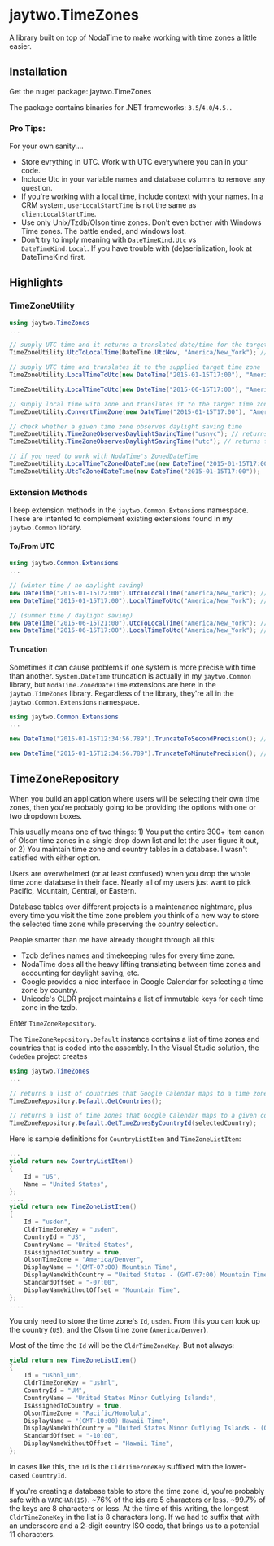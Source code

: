 # jaytwo.TimeZones

A library built on top of NodaTime to make working with time zones a little easier.

## Installation

Get the nuget package: jaytwo.TimeZones

The package contains binaries for .NET frameworks: `3.5`/`4.0`/`4.5.`.

### Pro Tips:

For your own sanity....

- Store evrything in UTC.  Work with UTC everywhere you can in your code.
- Include Utc in your variable names and database columns to remove any question.
- If you're working with a local time, include context with your names. In a CRM system, `userLocalStartTime` is not the same as `clientLocalStartTime`.
- Use only Unix/Tzdb/Olson time zones.  Don't even bother with Windows Time zones.  The battle ended, and windows lost.
- Don't try to imply meaning with `DateTimeKind.Utc` vs `DateTimeKind.Local`.  If you have trouble with (de)serialization, look at DateTimeKind first.

## Highlights

### TimeZoneUtility

```cs
using jaytwo.TimeZones
...

// supply UTC time and it returns a translated date/time for the target time zone
TimeZoneUtility.UtcToLocalTime(DateTime.UtcNow, "America/New_York"); // returns current time in New York

// supply UTC time and translates it to the supplied target time zone
TimeZoneUtility.LocalTimeToUtc(new DateTime("2015-01-15T17:00"), "America/New_York"); // returns 2015-01-15T22:00 (winter time / no daylight saving)

TimeZoneUtility.LocalTimeToUtc(new DateTime("2015-06-15T17:00"), "America/New_York"); // returns 2015-06-15T21:00 (summer time / daylight saving)

// supply local time with zone and translates it to the target time zone
TimeZoneUtility.ConvertTimeZone(new DateTime("2015-01-15T17:00"), "America/Denver", "America/New_York"); // returns 2015-01-15T19:00

// check whether a given time zone observes daylight saving time
TimeZoneUtility.TimeZoneObservesDaylightSavingTime("usnyc"); // returns true
TimeZoneUtility.TimeZoneObservesDaylightSavingTime("utc"); // returns false

// if you need to work with NodaTime's ZonedDateTime
TimeZoneUtility.LocalTimeToZonedDateTime(new DateTime("2015-01-15T17:00"), "America/New_York");
TimeZoneUtility.UtcToZonedDateTime(new DateTime("2015-01-15T17:00"));

```

### Extension Methods

I keep extension methods in the `jaytwo.Common.Extensions` namespace.  These are intented to complement existing extensions found in my `jaytwo.Common` library.

#### To/From UTC

```cs
using jaytwo.Common.Extensions
...

// (winter time / no daylight saving)
new DateTime("2015-01-15T22:00").UtcToLocalTime("America/New_York"); //returns 2015-01-15T17:00
new DateTime("2015-01-15T17:00").LocalTimeToUtc("America/New_York"); //returns 2015-01-15T22:00

// (summer time / daylight saving)
new DateTime("2015-06-15T21:00").UtcToLocalTime("America/New_York"); //returns 2015-06-15T17:00
new DateTime("2015-06-15T17:00").LocalTimeToUtc("America/New_York"); //returns 2015-06-15T21:00
```

#### Truncation

Sometimes it can cause problems if one system is more precise with time than another.   `System.DateTime` truncation is actually in my `jaytwo.Common` library, but `NodaTime.ZonedDateTime` extensions are here in the `jaytwo.TimeZones` library.  Regardless of the library, they're all in the `jaytwo.Common.Extensions` namespace.

```cs
using jaytwo.Common.Extensions
...

new DateTime("2015-01-15T12:34:56.789").TruncateToSecondPrecision(); //returns 2015-01-15T12:34:56.000

new DateTime("2015-01-15T12:34:56.789").TruncateToMinutePrecision(); //returns 2015-01-15T12:34:00.000
```

## TimeZoneRepository

When you build an application where users will be selecting their own time zones, then 
you're probably going to be providing the options with one or two dropdown boxes.  

This  usually means one of two things: 1) You put the entire 300+ item canon of Olson time zones in a single drop down list and let the user figure it out, or 2) You maintain time zone and country tables in a database.  I wasn't satisfied with either option.

Users are overwhelmed (or at least confused) when you drop the whole time zone database in their face.  Nearly all of my users just want to pick Pacific, Mountain,  Central, or Eastern.

Database tables over different projects is a maintenance nightmare, plus every time you visit the time zone problem you think of a new way to store the selected time zone while preserving the country selection.

People smarter than me have already thought through all this:

- Tzdb defines names and timekeeping rules for every time zone.
- NodaTime does all the heavy lifting translating between time zones and accounting for daylight saving, etc.
- Google provides a nice interface in Google Calendar for selecting a time zone by country.  
- Unicode's CLDR project maintains a list of immutable keys for each time zone in the tzdb.

Enter `TimeZoneRepository`.

The `TimeZoneRepository.Default` instance contains a list of time zones and countries that is coded into the assembly.  In the Visual Studio solution, the `CodeGen` project creates

```cs
using jaytwo.TimeZones
...

// returns a list of countries that Google Calendar maps to a time zone
TimeZoneRepository.Default.GetCountries();

// returns a list of time zones that Google Calendar maps to a given country
TimeZoneRepository.Default.GetTimeZonesByCountryId(selectedCountry);
```

Here is sample definitions for `CountryListItem` and `TimeZoneListItem`:
```cs
...
yield return new CountryListItem()
{
    Id = "US",
    Name = "United States",
};
....
yield return new TimeZoneListItem()
{
    Id = "usden",
    CldrTimeZoneKey = "usden",
    CountryId = "US",
    CountryName = "United States",
    IsAssignedToCountry = true,
    OlsonTimeZone = "America/Denver",
    DisplayName = "(GMT-07:00) Mountain Time",
    DisplayNameWithCountry = "United States - (GMT-07:00) Mountain Time",
    StandardOffset = "-07:00",
    DisplayNameWithoutOffset = "Mountain Time",
};
....
```

You only need to store the time zone's `Id`, `usden`.  From this you can look up the country (`US`), and the Olson time zone (`America/Denver`).  

Most of the time the `Id` will be the `CldrTimeZoneKey`.  But not always:

```cs
yield return new TimeZoneListItem()
{
    Id = "ushnl_um",
    CldrTimeZoneKey = "ushnl",
    CountryId = "UM",
    CountryName = "United States Minor Outlying Islands",
    IsAssignedToCountry = true,
    OlsonTimeZone = "Pacific/Honolulu",
    DisplayName = "(GMT-10:00) Hawaii Time",
    DisplayNameWithCountry = "United States Minor Outlying Islands - (GMT-10:00) Hawaii Time",
    StandardOffset = "-10:00",
    DisplayNameWithoutOffset = "Hawaii Time",
};
```

In cases like this, the `Id` is the `CldrTimeZoneKey` suffixed with the lower-cased `CountryId`.

If you're creating a database table to store the time zone id, you're probably safe with a `VARCHAR(15)`.  ~76% of the ids are 5 characters or less.  ~99.7% of the keys are 8 characters or less.   At the time of this writing, the longest `CldrTimeZoneKey` in the list is 8 characters long.   If we had to suffix that with an underscore and a 2-digit country ISO codo, that brings us to a potential 11 characters.
